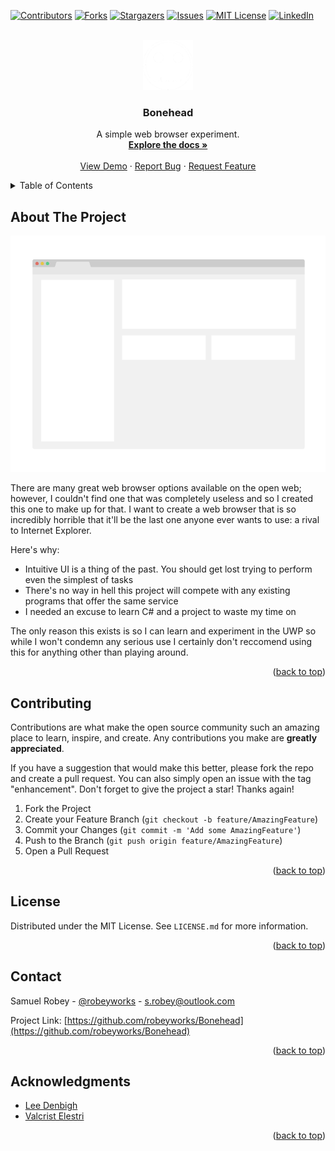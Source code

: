<div id="top"></div>
<!--
*** Thanks for checking out the Best-README-Template. If you have a suggestion
*** that would make this better, please fork the repo and create a pull request
*** or simply open an issue with the tag "enhancement".
*** Don't forget to give the project a star!
*** Thanks again! Now go create something AMAZING! :D
-->



<!-- PROJECT SHIELDS -->
<!--
*** I'm using markdown "reference style" links for readability.
*** Reference links are enclosed in brackets [ ] instead of parentheses ( ).
*** See the bottom of this document for the declaration of the reference variables
*** for contributors-url, forks-url, etc. This is an optional, concise syntax you may use.
*** https://www.markdownguide.org/basic-syntax/#reference-style-links
-->
[![Contributors][contributors-shield]][contributors-url]
[![Forks][forks-shield]][forks-url]
[![Stargazers][stars-shield]][stars-url]
[![Issues][issues-shield]][issues-url]
[![MIT License][license-shield]][license-url]
[![LinkedIn][linkedin-shield]][linkedin-url]



<!-- PROJECT LOGO -->
<br />
<div align="center">
  <a href="https://github.com/robeyworks/Bonehead">
    <img src="images/icon.png" alt="Logo" width="80" height="80"> <!-- Skull by Gilad Sotil from NounProject.com-->
  </a>

<h3 align="center">Bonehead</h3>

  <p align="center">
    A simple web browser experiment.
    <br />
    <a href="https://github.com/robeyworks/Bonehead"><strong>Explore the docs »</strong></a>
    <br />
    <br />
    <a href="https://github.com/robeyworks/Bonehead">View Demo</a>
    ·
    <a href="https://github.com/robeyworks/Bonehead/issues">Report Bug</a>
    ·
    <a href="https://github.com/robeyworks/Bonehead/issues">Request Feature</a>
  </p>
</div>



<!-- TABLE OF CONTENTS -->
<details>
  <summary>Table of Contents</summary>
  <ol>
    <li>
      <a href="#about-the-project">About The Project</a>
      <!--<ul>
        <li><a href="#built-with">Built With</a></li>
      </ul>-->
    </li>
   <!-- <li>
      <a href="#getting-started">Getting Started</a>
      <ul>
        <li><a href="#prerequisites">Prerequisites</a></li>
        <li><a href="#installation">Installation</a></li>
      </ul>
    </li>
    <li><a href="#usage">Usage</a></li>
    <li><a href="#roadmap">Roadmap</a></li>-->
    <li><a href="#contributing">Contributing</a></li>
    <li><a href="#license">License</a></li>
    <li><a href="#contact">Contact</a></li>
    <li><a href="#acknowledgments">Acknowledgments</a></li>
  </ol>
</details>



<!-- ABOUT THE PROJECT -->
## About The Project

[![Product Name Screen Shot][product-screenshot]](https://example.com)

There are many great web browser options available on the open web; however, I couldn't find one that was completely useless and so I created this one to make up for that. I want to create a web browser that is so incredibly horrible that it'll be the last one anyone ever wants to use: a rival to Internet Explorer.

Here's why:
* Intuitive UI is a thing of the past. You should get lost trying to perform even the simplest of tasks
* There's no way in hell this project will compete with any existing programs that offer the same service
* I needed an excuse to learn C# and a project to waste my time on

The only reason this exists is so I can learn and experiment in the UWP so while I won't condemn any serious use I certainly don't reccomend using this for anything other than playing around.
<!--You may also suggest changes by forking this repo and creating a pull request or opening an issue. Thanks to all the people have contributed to expanding this project!-->

<p align="right">(<a href="#top">back to top</a>)</p>




<!--### Built With

* [Much Confusion]()
<!--* [Next.js](https://nextjs.org/)
* [React.js](https://reactjs.org/)
* [Vue.js](https://vuejs.org/)
* [Angular](https://angular.io/)
* [Svelte](https://svelte.dev/)
* [Laravel](https://laravel.com)
* [Bootstrap](https://getbootstrap.com)
* [JQuery](https://jquery.com)

<p align="right">(<a href="#top">back to top</a>)</p>
-->



<!-- GETTING STARTED -->
<!--## Getting Started

This is an example of how you may give instructions on setting up your project locally.
To get a local copy up and running follow these simple example steps.

### Prerequisites

This is an example of how to list things you need to use the software and how to install them.
* npm
  ```sh
  npm install npm@latest -g
  ```

### Installation

1. Get a free API Key at [https://example.com](https://example.com)
2. Clone the repo
   ```sh
   git clone https://github.com/robeyworks/Bonehead.git
   ```
3. Install NPM packages
   ```sh
   npm install
   ```
4. Enter your API in `config.js`
   ```js
   const API_KEY = 'ENTER YOUR API';
   ```

<p align="right">(<a href="#top">back to top</a>)</p>
-->


<!-- USAGE EXAMPLES -->
<!--## Usage

Use this space to show useful examples of how a project can be used. Additional screenshots, code examples and demos work well in this space. You may also link to more resources.

_For more examples, please refer to the [Documentation](https://example.com)_

<p align="right">(<a href="#top">back to top</a>)</p>
-->


<!-- ROADMAP -->
<!--## Roadmap

- [ ] Feature 1
- [ ] Feature 2
- [ ] Feature 3
    - [ ] Nested Feature

See the [open issues](https://github.com/robeyworks/Bonehead/issues) for a full list of proposed features (and known issues).

<p align="right">(<a href="#top">back to top</a>)</p>
-->


<!-- CONTRIBUTING -->
## Contributing

Contributions are what make the open source community such an amazing place to learn, inspire, and create. Any contributions you make are **greatly appreciated**.

If you have a suggestion that would make this better, please fork the repo and create a pull request. You can also simply open an issue with the tag "enhancement".
Don't forget to give the project a star! Thanks again!

1. Fork the Project
2. Create your Feature Branch (`git checkout -b feature/AmazingFeature`)
3. Commit your Changes (`git commit -m 'Add some AmazingFeature'`)
4. Push to the Branch (`git push origin feature/AmazingFeature`)
5. Open a Pull Request

<p align="right">(<a href="#top">back to top</a>)</p>



<!-- LICENSE -->
## License

Distributed under the MIT License. See `LICENSE.md` for more information.

<p align="right">(<a href="#top">back to top</a>)</p>



<!-- CONTACT -->
## Contact

Samuel Robey - [@robeyworks](https://twitter.com/robeyworks) - s.robey@outlook.com

Project Link: [https://github.com/robeyworks/Bonehead](https://github.com/robeyworks/Bonehead)

<p align="right">(<a href="#top">back to top</a>)</p>



<!-- ACKNOWLEDGMENTS -->
## Acknowledgments

* [Lee Denbigh](https://www.buymeacoffee.com/leedenbigh)
* [Valcrist Elestri](https://na.finalfantasyxiv.com/lodestone/character/2805418/)

<p align="right">(<a href="#top">back to top</a>)</p>



<!-- MARKDOWN LINKS & IMAGES -->
<!-- https://www.markdownguide.org/basic-syntax/#reference-style-links -->
[contributors-shield]: https://img.shields.io/github/contributors/robeyworks/Bonehead.svg?style=for-the-badge
[contributors-url]: https://github.com/robeyworks/Bonehead/graphs/contributors
[forks-shield]: https://img.shields.io/github/forks/robeyworks/Bonehead.svg?style=for-the-badge
[forks-url]: https://github.com/robeyworks/Bonehead/network/members
[stars-shield]: https://img.shields.io/github/stars/robeyworks/Bonehead.svg?style=for-the-badge
[stars-url]: https://github.com/robeyworks/Bonehead/stargazers
[issues-shield]: https://img.shields.io/github/issues/robeyworks/Bonehead.svg?style=for-the-badge
[issues-url]: https://github.com/robeyworks/Bonehead/issues
[license-shield]: https://img.shields.io/github/license/robeyworks/Bonehead.svg?label=license&style=for-the-badge
[license-url]: https://github.com/robeyworks/Bonehead/blob/master/LICENSE.md
[linkedin-shield]: https://img.shields.io/badge/-LinkedIn-black.svg?style=for-the-badge&logo=linkedin&colorB=555
[linkedin-url]: https://linkedin.com/in/robeyworks
[product-screenshot]: images/screenshot.png
